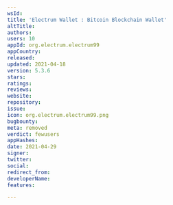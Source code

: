 ```yaml
---
wsId: 
title: 'Electrum Wallet : Bitcoin Blockchain Wallet'
altTitle: 
authors: 
users: 10
appId: org.electrum.electrum99
appCountry: 
released: 
updated: 2021-04-18
version: 5.3.6
stars: 
ratings: 
reviews: 
website: 
repository: 
issue: 
icon: org.electrum.electrum99.png
bugbounty: 
meta: removed
verdict: fewusers
appHashes: 
date: 2021-04-29
signer: 
twitter: 
social: 
redirect_from: 
developerName: 
features: 

---
```


